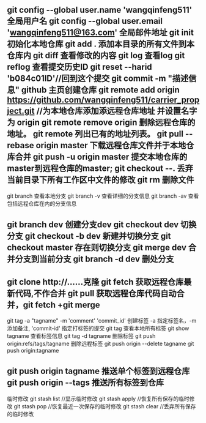 git config --global user.name 'wangqinfeng511' 全局用户名
git config --global user.email 'wangqinfeng511@163.com' 全局邮件地址 
git init 初始化本地仓库
git add . 添加本目录的所有文件到本仓库内
git diff 查看修改的内容
git log 查看log
git reflog 查看提交历史ID 
git reset --harid 'b084c01ID'//回到这个提交
git commit -m "描述信息"
github 主页创建仓库
git remote add origin https://github.com/wangqinfeng511/carrier_propject.git //为本地仓库添加添远程仓库地址 并设置名字为 origin
git remote remove origin 删除远程仓库的地址。
git remote 列出已有的地址列表。
git pull --rebase origin master 下载远程仓库文件并于本地仓库合并
git push -u origin master 提交本地仓库的master到远程仓库的master;
git checkout --. 丢弃当前目录下所有工作区中文件的修改
git rm 删除文件
-------------------------------------
git branch 查看本地分支
git branch -v 查看详细的分支信息
git branch -av 查看包括远程仓库在内的分支信息

git branch dev 创建分支dev
git checkout dev 切换分支
git checkout -b dev 新建并切换分支
git checkout master 存在则切换分支
git merge dev 合并分支到当前分支
git branch -d dev 删处分支
---------------------------------------
git clone http://......克隆
git fetch 获取远程仓库最新代码,不作合并
git pull 获取远程仓库代码自动合并，git fetch +git merge
--------------------------------------
git tag -a "tagname" -m 'comment' 'commit_id' 创建标签
-a 指定标签名，-m 添加备注, 'commit-id' 指定打标签的提交
git tag 查看本地所有标签
git show tagname 查看标签信息
git tag -d tagname 删除标签
git push origin:refs/tags/tagname 删除远程标签
git push origin --delete tagname
git push origin:tagname

git push origin tagname 推送单个标签到远程仓库
git push origin --tags 推送所有标签到仓库
------------------------------------------
临时修改
git stash list //显示临时修改
git stash apply //恢复所有保存的临时修改
git stash pop  //恢复最近一次保存的临时修改
git stash clear //丢弃所有保存的临时修改

 